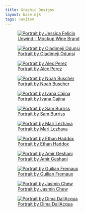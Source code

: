 ```yaml
---
title: Graphic Designs
layout: base.njk
tags: navItem
---
```

<link rel="stylesheet" href="{{ '/css/design.css' | url }}">
<div class="gallery">
	<div class="gallery__column">
		<a href="/graphics/unwind/" target="_blank" class="gallery__link">
			<figure class="gallery__thumb">
				<img src="/images/portfolio/unwind-01.png" alt="Portrait by Jessica Felicio" class="gallery__image">
				<figcaption class="gallery__caption">Unwind - Mockup Wine Brand</figcaption>
			</figure>
		</a>
		<a href="https://unsplash.com/@oladimeg" target="_blank" class="gallery__link">
			<figure class="gallery__thumb">
				<img src="https://source.unsplash.com/AHBvAIVqk64/300x500" alt="Portrait by Oladimeji Odunsi" class="gallery__image">
				<figcaption class="gallery__caption">Portrait by Oladimeji Odunsi</figcaption>
			</figure>
		</a>
		<a href="https://unsplash.com/@a2eorigins" target="_blank" class="gallery__link">
			<figure class="gallery__thumb">
				<img src="https://source.unsplash.com/VLPLo-GtrIE/300x300" alt="Portrait by Alex Perez" class="gallery__image">
				<figcaption class="gallery__caption">Portrait by Alex Perez</figcaption>
			</figure>
		</a>
	</div>
	<div class="gallery__column">
		<a href="https://unsplash.com/@noahbuscher" target="_blank" class="gallery__link">
			<figure class="gallery__thumb">
				<img src="https://source.unsplash.com/AR7aumwKr2s/300x300" alt="Portrait by Noah Buscher" class="gallery__image">
				<figcaption class="gallery__caption">Portrait by Noah Buscher</figcaption>
			</figure>
		</a>
		<a href="https://unsplash.com/@von_co" target="_blank" class="gallery__link">
			<figure class="gallery__thumb">
				<img src="https://source.unsplash.com/dnL6ZIpht2s/300x300" alt="Portrait by Ivana Cajina" class="gallery__image">
				<figcaption class="gallery__caption">Portrait by Ivana Cajina</figcaption>
			</figure>
		</a>
		<a href="https://unsplash.com/@samburriss" target="_blank" class="gallery__link">
			<figure class="gallery__thumb">
				<img src="https://source.unsplash.com/tV_1sC603zA/300x500" alt="Portrait by Sam Burriss" class="gallery__image">
				<figcaption class="gallery__caption">Portrait by Sam Burriss</figcaption>
			</figure>
		</a>
	</div>
	<div class="gallery__column">
		<a href="https://unsplash.com/@marilezhava" target="_blank" class="gallery__link">
			<figure class="gallery__thumb">
				<img src="https://source.unsplash.com/Xm9-vA_bhm0/300x500" alt="Portrait by Mari Lezhava" class="gallery__image">
				<figcaption class="gallery__caption">Portrait by Mari Lezhava</figcaption>
			</figure>
		</a>
		<a href="https://unsplash.com/@ethanhaddox" target="_blank" class="gallery__link">
			<figure class="gallery__thumb">
				<img src="https://source.unsplash.com/NTjSR3zYpsY/300x300" alt="Portrait by Ethan Haddox" class="gallery__image">
				<figcaption class="gallery__caption">Portrait by Ethan Haddox</figcaption>
			</figure>
		</a>
		<a href="https://unsplash.com/@mr_geshani" target="_blank" class="gallery__link">
			<figure class="gallery__thumb">
				<img src="https://source.unsplash.com/2JH8d3ChNec/300x300" alt="Portrait by Amir Geshani" class="gallery__image">
				<figcaption class="gallery__caption">Portrait by Amir Geshani</figcaption>
			</figure>
		</a>
	</div>
	<div class="gallery__column">
		<a href="https://unsplash.com/@frxgui" target="_blank" class="gallery__link">
			<figure class="gallery__thumb">
				<img src="https://source.unsplash.com/FQhLLehm4dk/300x300" alt="Portrait by Guilian Fremaux" class="gallery__image">
				<figcaption class="gallery__caption">Portrait by Guilian Fremaux</figcaption>
			</figure>
		</a>
		<a href="https://unsplash.com/@majestical_jasmin" target="_blank" class="gallery__link">
			<figure class="gallery__thumb">
				<img src="https://source.unsplash.com/OQd9zONSx7s/300x300" alt="Portrait by Jasmin Chew" class="gallery__image">
				<figcaption class="gallery__caption">Portrait by Jasmin Chew</figcaption>
			</figure>
		</a>
		<a href="https://unsplash.com/@dimadallacqua" target="_blank" class="gallery__link">
			<figure class="gallery__thumb">
				<img src="https://source.unsplash.com/XZkEhowjx8k/300x500" alt="Portrait by Dima DallAcqua" class="gallery__image">
				<figcaption class="gallery__caption">Portrait by Dima DallAcqua</figcaption>
			</figure>
		</a>
	</div>
</div>